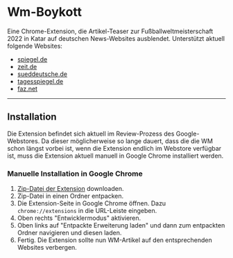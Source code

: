 # Wm-Boykott

Eine Chrome-Extension, die Artikel-Teaser zur Fußballweltmeisterschaft 2022 in Katar auf deutschen News-Websites ausblendet. Unterstützt aktuell folgende Websites:

- [spiegel.de](https://www.spiegel.de)
- [zeit.de](https://www.zeit.de)
- [sueddeutsche.de](https://www.sueddeutsche.de)
- [tagesspiegel.de](https://www.tagesspiegel.de)
- [faz.net](https://www.faz.net)

----

## Installation

Die Extension befindet sich aktuell im Review-Prozess des Google-Webstores. Da dieser möglicherweise so lange dauert, dass die die WM schon längst vorbei ist, wenn die Extension endlich im Webstore verfügbar ist, muss die Extension aktuell manuell in Google Chrome installiert werden.

### Manuelle Installation in Google Chrome

1. [Zip-Datei der Extension](https://github.com/trych/wm-boykott/releases/download/v1.0.0/wm_boykott_chrome.zip) downloaden.
2. Zip-Datei in einen Ordner entpacken.
3. Die Extension-Seite in Google Chrome öffnen. Dazu `chrome://extensions` in die URL-Leiste eingeben.
4. Oben rechts "Entwicklermodus" aktivieren.
5. Oben links auf "Entpackte Erweiterung laden" und dann zum entpackten Ordner navigieren und diesen laden.
6. Fertig. Die Extension sollte nun WM-Artikel auf den entsprechenden Websites verbergen.
